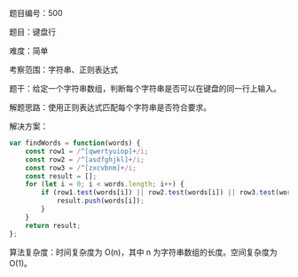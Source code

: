 题目编号：500

题目：键盘行

难度：简单

考察范围：字符串、正则表达式

题干：给定一个字符串数组，判断每个字符串是否可以在键盘的同一行上输入。

解题思路：使用正则表达式匹配每个字符串是否符合要求。

解决方案：

```javascript
var findWords = function(words) {
    const row1 = /^[qwertyuiop]+/i;
    const row2 = /^[asdfghjkl]+/i;
    const row3 = /^[zxcvbnm]+/i;
    const result = [];
    for (let i = 0; i < words.length; i++) {
        if (row1.test(words[i]) || row2.test(words[i]) || row3.test(words[i])) {
            result.push(words[i]);
        }
    }
    return result;
};
```

算法复杂度：时间复杂度为 O(n)，其中 n 为字符串数组的长度。空间复杂度为 O(1)。